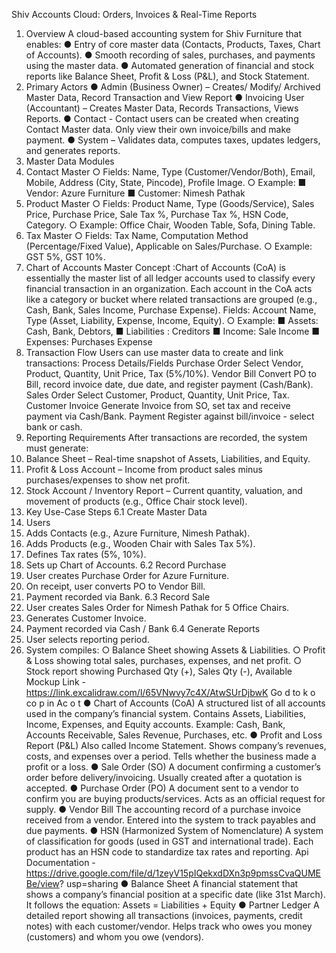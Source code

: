 Shiv Accounts Cloud: Orders, Invoices & Real-Time Reports
1. Overview
A cloud-based accounting system for Shiv Furniture that enables:
● Entry of core master data (Contacts, Products, Taxes, Chart of Accounts).
● Smooth recording of sales, purchases, and payments using the master data.
● Automated generation of financial and stock reports like Balance Sheet, Profit & Loss
(P&L), and Stock Statement.
2. Primary Actors
● Admin (Business Owner) – Creates/ Modify/ Archived Master Data, Record
Transaction and View Report
● Invoicing User (Accountant) – Creates Master Data, Records Transactions, Views
Reports.
● Contact - Contact users can be created when creating Contact Master data. Only view
their own invoice/bills and make payment.
● System – Validates data, computes taxes, updates ledgers, and generates reports.
3. Master Data Modules
1. Contact Master
○ Fields: Name, Type (Customer/Vendor/Both), Email, Mobile, Address (City, State,
Pincode), Profile Image.
○ Example:
■ Vendor: Azure Furniture
■ Customer: Nimesh Pathak
2. Product Master
○ Fields: Product Name, Type (Goods/Service), Sales Price, Purchase Price, Sale
Tax %, Purchase Tax %, HSN Code, Category.
○ Example: Office Chair, Wooden Table, Sofa, Dining Table.
3. Tax Master
○ Fields: Tax Name, Computation Method (Percentage/Fixed Value), Applicable on
Sales/Purchase.
○ Example: GST 5%, GST 10%.
4. Chart of Accounts Master
Concept :Chart of Accounts (CoA) is essentially the master list of all ledger accounts
used to classify every financial transaction in an organization. Each account in the CoA
acts like a category or bucket where related transactions are grouped (e.g., Cash, Bank,
Sales Income, Purchase Expense).
Fields: Account Name, Type (Asset, Liability, Expense, Income, Equity).
○ Example:
■ Assets: Cash, Bank, Debtors,
■ Liabilities : Creditors
■ Income: Sale Income
■ Expenses: Purchases Expense
4. Transaction Flow
Users can use master data to create and link transactions:
Process Details/Fields
Purchase Order Select Vendor, Product, Quantity, Unit Price, Tax (5%/10%).
Vendor Bill Convert PO to Bill, record invoice date, due date, and register payment
(Cash/Bank).
Sales Order Select Customer, Product, Quantity, Unit Price, Tax.
Customer
Invoice
Generate Invoice from SO, set tax and receive payment via Cash/Bank.
Payment Register against bill/invoice - select bank or cash.
5. Reporting Requirements
After transactions are recorded, the system must generate:
1. Balance Sheet – Real-time snapshot of Assets, Liabilities, and Equity.
2. Profit & Loss Account – Income from product sales minus purchases/expenses to
show net profit.
3. Stock Account / Inventory Report – Current quantity, valuation, and movement of
products (e.g., Office Chair stock level).
6. Key Use-Case Steps
6.1 Create Master Data
1. Users
2. Adds Contacts (e.g., Azure Furniture, Nimesh Pathak).
3. Adds Products (e.g., Wooden Chair with Sales Tax 5%).
4. Defines Tax rates (5%, 10%).
5. Sets up Chart of Accounts.
6.2 Record Purchase
1. User creates Purchase Order for Azure Furniture.
2. On receipt, user converts PO to Vendor Bill.
3. Payment recorded via Bank.
6.3 Record Sale
1. User creates Sales Order for Nimesh Pathak for 5 Office Chairs.
2. Generates Customer Invoice.
3. Payment recorded via Cash / Bank
6.4 Generate Reports
1. User selects reporting period.
2. System compiles:
○ Balance Sheet showing Assets & Liabilities.
○ Profit & Loss showing total sales, purchases, expenses, and net profit.
○ Stock report showing Purchased Qty (+), Sales Qty (-), Available
Mockup Link - https://link.excalidraw.com/l/65VNwvy7c4X/AtwSUrDjbwK
Go d to k o co p in Ac o t
● Chart of Accounts (CoA)
A structured list of all accounts used in the company’s financial system.
Contains Assets, Liabilities, Income, Expenses, and Equity accounts. Example:
Cash, Bank, Accounts Receivable, Sales Revenue, Purchases, etc.
● Profit and Loss Report (P&L)
Also called Income Statement. Shows company’s revenues, costs, and
expenses over a period. Tells whether the business made a profit or a loss.
● Sale Order (SO)
A document confirming a customer’s order before delivery/invoicing.
Usually created after a quotation is accepted.
● Purchase Order (PO)
A document sent to a vendor to confirm you are buying products/services.
Acts as an official request for supply.
● Vendor Bill
The accounting record of a purchase invoice received from a vendor.
Entered into the system to track payables and due payments.
● HSN (Harmonized System of Nomenclature)
A system of classification for goods (used in GST and international trade).
Each product has an HSN code to standardize tax rates and reporting.
Api Documentation -
https://drive.google.com/file/d/1zeyV15pIQekxdDXn3p9pmssCvaQUMEBe/view?
usp=sharing
● Balance Sheet
A financial statement that shows a company’s financial position at a
specific date (like 31st March). It follows the equation: Assets = Liabilities +
Equity
● Partner Ledger
A detailed report showing all transactions (invoices, payments, credit
notes) with each customer/vendor. Helps track who owes you money (customers)
and whom you owe (vendors).